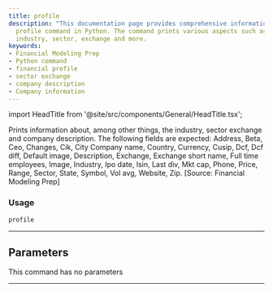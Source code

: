```yaml
---
title: profile
description: "This documentation page provides comprehensive information about financial"
  profile command in Python. The command prints various aspects such as company description,
  industry, sector, exchange and more.
keywords:
- Financial Modeling Prep
- Python command
- financial profile
- sector exchange
- company description
- Company information
---
```


import HeadTitle from '@site/src/components/General/HeadTitle.tsx';

<HeadTitle title="stocks/fa/profile - Reference | OpenBB Terminal Docs" />

Prints information about, among other things, the industry, sector exchange and company description. The following fields are expected: Address, Beta, Ceo, Changes, Cik, City Company name, Country, Currency, Cusip, Dcf, Dcf diff, Default image, Description, Exchange, Exchange short name, Full time employees, Image, Industry, Ipo date, Isin, Last div, Mkt cap, Phone, Price, Range, Sector, State, Symbol, Vol avg, Website, Zip. [Source: Financial Modeling Prep]

### Usage

```python
profile
```

---

## Parameters

This command has no parameters


---
